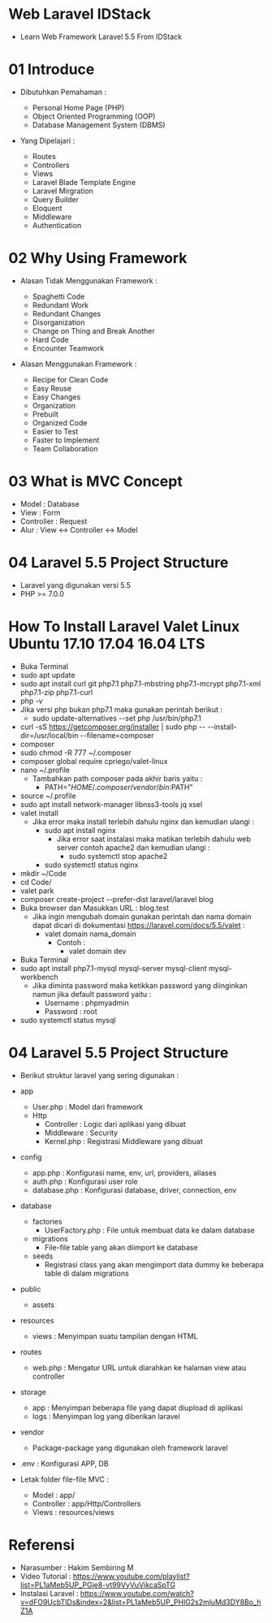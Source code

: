 # Web Laravel IDStack

- Learn Web Framework Laravel 5.5 From IDStack

# 01 Introduce

- Dibutuhkan Pemahaman :
    - Personal Home Page (PHP)
    - Object Oriented Programming (OOP)
    - Database Management System (DBMS)

- Yang Dipelajari :
    - Routes
    - Controllers
    - Views
    - Laravel Blade Template Engine
    - Laravel Mirgration
    - Query Builder
    - Eloquent
    - Middleware
    - Authentication

# 02 Why Using Framework

- Alasan Tidak Menggunakan Framework :
    - Spaghetti Code
    - Redundant Work
    - Redundant Changes
    - Disorganization
    - Change on Thing and Break Another
    - Hard Code
    - Encounter Teamwork

- Alasan Menggunakan Framework :
    - Recipe for Clean Code
    - Easy Reuse
    - Easy Changes
    - Organization
    - Prebuilt
    - Organized Code
    - Easier to Test
    - Faster to Implement
    - Team Collaboration

# 03 What is MVC Concept

- Model : Database
- View : Form
- Controller : Request
- Alur : View <-> Controller <-> Model

# 04 Laravel 5.5 Project Structure

- Laravel yang digunakan versi 5.5
- PHP >= 7.0.0

# How To Install Laravel Valet Linux Ubuntu 17.10 17.04 16.04 LTS

- Buka Terminal
- sudo apt update
- sudo apt install curl git php7.1 php7.1-mbstring php7.1-mcrypt php7.1-xml php7.1-zip php7.1-curl
- php -v
- Jika versi php bukan php7.1 maka gunakan perintah berikut : 
    - sudo update-alternatives --set php /usr/bin/php7.1
- curl -sS https://getcomposer.org/installer | sudo php -- --install-dir=/usr/local/bin --filename=composer
- composer
- sudo chmod -R 777 ~/.composer
- composer global require cpriego/valet-linux
- nano ~/.profile
    - Tambahkan path composer pada akhir baris yaitu :
        - PATH="$HOME/.composer/vendor/bin:$PATH"
- source ~/.profile
- sudo apt install network-manager libnss3-tools jq xsel
- valet install
    - Jika error maka install terlebih dahulu nginx dan kemudian ulangi :
        - sudo apt install nginx
            - Jika error saat instalasi maka matikan terlebih dahulu web server contoh apache2 dan kemudian ulangi :
                - sudo systemctl stop apache2
        - sudo systemctl status nginx
- mkdir ~/Code
- cd Code/
- valet park
- composer create-project --prefer-dist laravel/laravel blog
- Buka browser dan Masukkan URL : blog.test
    - Jika ingin mengubah domain gunakan perintah dan nama domain dapat dicari di dokumentasi https://laravel.com/docs/5.5/valet :
        - valet domain nama_domain
            - Contoh :
                - valet domain dev
- Buka Terminal
- sudo apt install php7.1-mysql mysql-server mysql-client mysql-workbench
    - Jika diminta password maka ketikkan password yang diinginkan namun jika default password yaitu :
        - Username : phpmyadmin
        - Password : root
- sudo systemctl status mysql

# 04 Laravel 5.5 Project Structure

- Berikut struktur laravel yang sering digunakan :
- app
    - User.php : Model dari framework
    - Http
        - Controller : Logic dari aplikasi yang dibuat
        - Middleware : Security
        - Kernel.php : Registrasi Middleware yang dibuat
- config
    - app.php : Konfigurasi name, env, url, providers, aliases
    - auth.php : Konfigurasi user role
    - database.php : Konfigurasi database, driver, connection, env
- database
    - factories
        - UserFactory.php : File untuk membuat data ke dalam database
    - migrations
        - File-file table yang akan diimport ke database
    - seeds
        - Registrasi class yang akan mengimport data dummy ke beberapa table di dalam migrations
- public
    - assets
- resources
    - views : Menyimpan suatu tampilan dengan HTML
- routes
    - web.php : Mengatur URL untuk diarahkan ke halaman view atau controller
- storage
    - app : Menyimpan beberapa file yang dapat diupload di aplikasi
    - logs : Menyimpan log yang diberikan laravel
- vendor
    - Package-package yang digunakan oleh framework laravel
- .env : Konfigurasi APP, DB

- Letak folder file-file MVC :
    - Model : app/
    - Controller : app/Http/Controllers
    - Views : resources/views

# Referensi

- Narasumber : Hakim Sembiring M
- Video Tutorial : https://www.youtube.com/playlist?list=PL1aMeb5UP_PGje8-vt99VyVuVikcaSpTG
- Instalasi Laravel : https://www.youtube.com/watch?v=dFO9UcbTIDs&index=2&list=PL1aMeb5UP_PHlG2s2mluMd3DY8Bo_hZ1A
